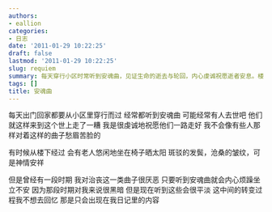 ```yaml
---
authors:
- eallion
categories:
- 日志
date: '2011-01-29 10:22:25'
draft: false
lastmod: '2011-01-29 10:22:25'
slug: requiem
summary: 每天穿行小区时常听到安魂曲，见证生命的逝去与轮回，内心虔诚祝愿逝者安息。楼下晒太阳的老人神情安详，与死亡形成宁静对比。曾因黑暗时期厌恶治丧曲调，如今已能平淡面对，其中转变深藏日记不愿回顾。
tags: []
title: 安魂曲
---
```

每天出门回家都要从小区里穿行而过
经常都听到安魂曲
可能经常有人去世吧
他们就这样来到这个世上走了一糟
我是很虔诚地祝愿他们一路走好
我不会像有些人那样对着这样的曲子愁眉苦脸的

有时候从楼下经过
会有老人悠闲地坐在椅子晒太阳
斑驳的发鬓，沧桑的皱纹，可是神情安祥

但是曾经有一段时期
我对治丧这一类曲子很厌恶
只要听到安魂曲就会内心烦躁坐立不安
因为那段时期对我来说很黑暗
但是现在听到这些会很平淡
这中间的转变过程我不想去回忆
那是只会出现在我日记里的内容
